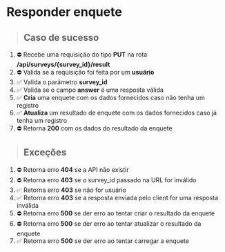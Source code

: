 # Responder enquete

> ## Caso de sucesso

1. ⛔️   Recebe uma requisição do tipo **PUT** na rota **/api/surveys/{survey_id}/result**
2. ⛔️   Valida se a requisição foi feita por um **usuário**
3. ✅   Valida o parâmetro **survey_id**
4. ✅   Valida se o campo **answer** é uma resposta válida
5. ✅   **Cria** uma enquete com os dados fornecidos caso não tenha um registro
6. ✅   **Atualiza** um resultado de enquete com os dados fornecidos caso já tenha um registro
7. ⛔️   Retorna **200** com os dados do resultado da enquete

> ## Exceções

1. ⛔️   Retorna erro **404** se a API não existir
2. ⛔️   Retorna erro **403** se o survey_id passado na URL for inválido
3. ✅   Retorna erro **403** se não for usuário
4. ✅   Retorna erro **403** se a resposta enviada pelo client for uma resposta inválida
5. ⛔️   Retorna erro **500** se der erro ao tentar criar o resultado da enquete
6. ⛔️   Retorna erro **500** se der erro ao tentar atualizar o resultado da enquete
7. ✅   Retorna erro **500** se der erro ao tentar carregar a enquete
